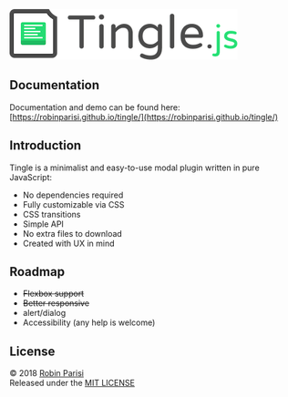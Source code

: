
![Logo Tingle](logo.png)

## Documentation

Documentation and demo can be found here:
[https://robinparisi.github.io/tingle/](https://robinparisi.github.io/tingle/)

## Introduction

Tingle is a minimalist and easy-to-use modal plugin written in pure JavaScript:

* No dependencies required
* Fully customizable via CSS
* CSS transitions
* Simple API
* No extra files to download
* Created with UX in mind

## Roadmap

* ~~Flexbox support~~
* ~~Better responsive~~
* alert/dialog
* Accessibility (any help is welcome)

## License

© 2018 [Robin Parisi](https://github.com/robinparisi)  
Released under the [MIT LICENSE](http://opensource.org/licenses/MIT)
